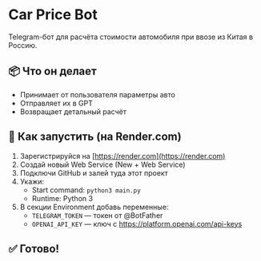# Car Price Bot

Telegram-бот для расчёта стоимости автомобиля при ввозе из Китая в Россию.

## 📦 Что он делает
- Принимает от пользователя параметры авто
- Отправляет их в GPT
- Возвращает детальный расчёт

## 🚀 Как запустить (на Render.com)

1. Зарегистрируйся на [https://render.com](https://render.com)
2. Создай новый Web Service (New + Web Service)
3. Подключи GitHub и залей туда этот проект
4. Укажи:
   - Start command: `python3 main.py`
   - Runtime: Python 3
5. В секции Environment добавь переменные:
   - `TELEGRAM_TOKEN` — токен от @BotFather
   - `OPENAI_API_KEY` — ключ с https://platform.openai.com/api-keys

## ✅ Готово!
